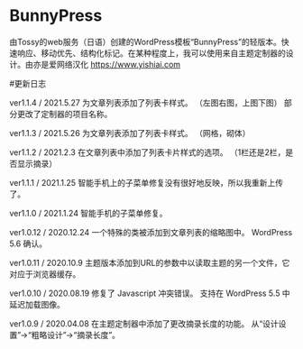 # BunnyPress
由Tossy的web服务（日语）创建的WordPress模板“BunnyPress”的轻版本。快速响应、移动优先、结构化标记。在某种程度上，我可以使用来自主题定制器的设计。由亦是爱网络汉化 https://www.yishiai.com

#更新日志

ver1.1.4 / 2021.5.27
为文章列表添加了列表卡样式。
（左图右图，上图下图）
部分更改了定制器的项目名称。

ver1.1.3 / 2021.5.26
为文章列表添加了列表卡样式。
（网格，砌体）

ver1.1.2 / 2021.2.3
在文章列表中添加了列表卡片样式的选项。
（1栏还是2栏，是否显示摘录）

ver1.1.1 / 2021.1.25
智能手机上的子菜单修复没有很好地反映，所以我重新上传了。

ver1.1.0 / 2021.1.24
智能手机的子菜单修复。

ver1.0.12 / 2020.12.24
一个特殊的类被添加到文章列表的缩略图中。
WordPress 5.6 确认。

ver1.0.11 / 2020.10.9
主题版本添加到URL的参数中以读取主题的另一个文件，它对应于浏览器缓存。

ver1.0.10 / 2020.08.19
修复了 Javascript 冲突错误。
支持在 WordPress 5.5 中延迟加载图像。

ver1.0.9 / 2020.04.08
在主题定制器中添加了更改摘录长度的功能。
从“设计设置”->“粗略设计”->“摘录长度”。

